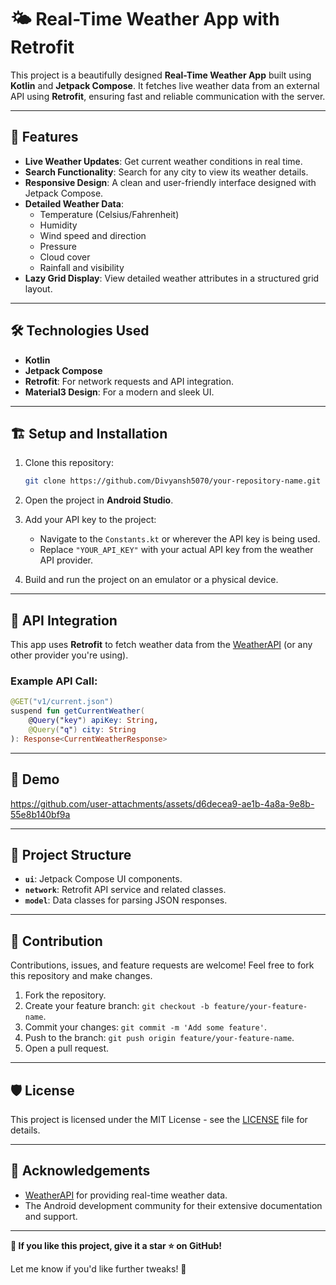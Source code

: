 

# 🌤️ Real-Time Weather App with Retrofit  

This project is a beautifully designed **Real-Time Weather App** built using **Kotlin** and **Jetpack Compose**. It fetches live weather data from an external API using **Retrofit**, ensuring fast and reliable communication with the server.  

---

## 📱 Features  

- **Live Weather Updates**: Get current weather conditions in real time.  
- **Search Functionality**: Search for any city to view its weather details.  
- **Responsive Design**: A clean and user-friendly interface designed with Jetpack Compose.  
- **Detailed Weather Data**:  
  - Temperature (Celsius/Fahrenheit)  
  - Humidity  
  - Wind speed and direction  
  - Pressure  
  - Cloud cover  
  - Rainfall and visibility  
- **Lazy Grid Display**: View detailed weather attributes in a structured grid layout.  

---

## 🛠️ Technologies Used  

- **Kotlin**  
- **Jetpack Compose**  
- **Retrofit**: For network requests and API integration.  
- **Material3 Design**: For a modern and sleek UI.  

---

## 🏗️ Setup and Installation  

1. Clone this repository:  
   ```bash  
   git clone https://github.com/Divyansh5070/your-repository-name.git  
   ```  

2. Open the project in **Android Studio**.  

3. Add your API key to the project:  
   - Navigate to the `Constants.kt` or wherever the API key is being used.  
   - Replace `"YOUR_API_KEY"` with your actual API key from the weather API provider.  

4. Build and run the project on an emulator or a physical device.  

---

## 🔗 API Integration  

This app uses **Retrofit** to fetch weather data from the [WeatherAPI](https://www.weatherapi.com/) (or any other provider you're using).  

### Example API Call:  
```kotlin  
@GET("v1/current.json")  
suspend fun getCurrentWeather(  
    @Query("key") apiKey: String,  
    @Query("q") city: String  
): Response<CurrentWeatherResponse>  
```  

---

## 🎨 Demo 


https://github.com/user-attachments/assets/d6decea9-ae1b-4a8a-9e8b-55e8b140bf9a



---

## 📂 Project Structure  

- **`ui`**: Jetpack Compose UI components.  
- **`network`**: Retrofit API service and related classes.  
- **`model`**: Data classes for parsing JSON responses.  

---

## 🤝 Contribution  

Contributions, issues, and feature requests are welcome! Feel free to fork this repository and make changes.  

1. Fork the repository.  
2. Create your feature branch: `git checkout -b feature/your-feature-name`.  
3. Commit your changes: `git commit -m 'Add some feature'`.  
4. Push to the branch: `git push origin feature/your-feature-name`.  
5. Open a pull request.  

---

## 🛡️ License  

This project is licensed under the MIT License - see the [LICENSE](LICENSE) file for details.  

---

## 📝 Acknowledgements  

- [WeatherAPI](https://www.weatherapi.com/) for providing real-time weather data.  
- The Android development community for their extensive documentation and support.  

---

**🌟 If you like this project, give it a star ⭐ on GitHub!**  

Let me know if you'd like further tweaks! 🚀
